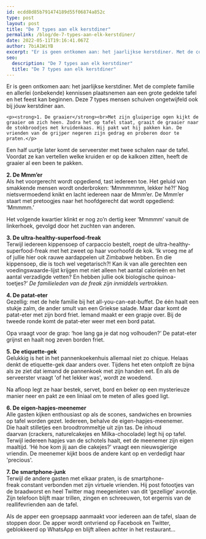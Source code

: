 ```yaml
---
id: ecdd8d85b791474189d55f06874a852c
type: post
layout: post
title: "De 7 types aan elk kerstdiner"
permalink: /blog/de-7-types-aan-elk-kerstdiner/
date: 2022-05-11T19:16:41.067Z
author: 7biA1WiYB
excerpt: "Er is geen ontkomen aan: het jaarlijkse kerstdiner. Met de complete familie en allerlei (onbekende) kennissen plaatsnemen aan een grote gedekte tafel en het feest kan beginnen. Deze 7 types mensen schuiven ongetwijfeld ook bij jóuw kerstdiner aan.  "
seo:
  description: "De 7 types aan elk kerstdiner"
  title: "De 7 types aan elk kerstdiner"
---
```

Er is geen ontkomen aan: het jaarlijkse kerstdiner. Met de complete familie en allerlei (onbekende) kennissen plaatsnemen aan een grote gedekte tafel en het feest kan beginnen. Deze 7 types mensen schuiven ongetwijfeld ook bij jóuw kerstdiner aan.  

    <p><strong>1. De graaier</strong><br>Met zijn gluiperige ogen kijkt de graaier om zich heen. Zodra het op tafel staat, graait de graaier naar de stokbroodjes met kruidenkaas. Hij pakt wat hij pakken kan. De vrienden van de grijper negeren zijn gedrag en proberen door te praten.</p>
<p>Een half uurtje later komt de serveerster met twee schalen naar de tafel. Voordat ze kan vertellen welke kruiden er op de kalkoen zitten, heeft de graaier al een been te pakken. </p>
<p><strong>2. De Mmm’er</strong><br>Als het voorgerecht wordt opgediend, tast iedereen toe. Het geluid van smakkende mensen wordt onderbroken: ‘Mmmmmmm, lekker hé?!’ Nog nietsvermoedend knikt en lacht iedereen naar de Mmm’er. De Mmm’er staart met pretoogjes naar het hoofdgerecht dat wordt opgediend: ‘Mmmmm.’</p>
<p>Het volgende kwartier klinkt er nog zo’n dertig keer ‘Mmmmm’ vanuit de linkerhoek, gevolgd door het zuchten van anderen.</p>
<p><strong>3. De ultra-healthy-superfood-freak</strong><br>Terwijl iedereen kippensoep of carpaccio bestelt, roept de ultra-healthy-superfood-freak met het zweet op haar voorhoofd de kok. ‘Ik vroeg me af of jullie hier ook rauwe aardappelen uit Zimbabwe hebben. En die kippensoep, die is toch wel vegetarisch?! Kan ik van alle gerechten een voedingswaarde-lijst krijgen met niet alleen het aantal calorieën en het aantal verzadigde vetten? En hebben jullie ook biologische quinoa-toetjes?’ <em>De familieleden van de freak zijn inmiddels vertrokken. </em></p>
<p><strong>4. De patat-eter</strong><br>Gezellig: met de hele familie bij het all-you-can-eat-buffet. De één haalt een stukje zalm, de ander smult van een Griekse salade. Maar daar komt de patat-eter met zijn bord friet. Iemand maakt er een grapje over. Bij de tweede ronde komt de patat-eter weer met een bord patat.</p>
<p>Opa vraagt voor de grap: ‘hoe lang ga je dat nog volhouden?’ De patat-eter grijnst en haalt nog zeven borden friet.</p>
<p><strong>5. De etiquette-gek</strong><br>Gelukkig is het in het pannenkoekenhuis allemaal niet zo chique. Helaas denkt de etiquette-gek daar anders over. Tijdens het eten ontploft ze bijna als ze ziet dat iemand de pannenkoek met zijn handen eet. En als de serveerster vraagt 'of het lekker was', wordt ze woedend.</p>
<p>Na afloop legt ze haar bestek, servet, bord en beker op een mysterieuze manier neer en pakt ze een liniaal om te meten of alles goed ligt.</p>
<p><strong>6. De eigen-hapjes-meenemer</strong><br>Alle gasten kijken enthousiast op als de scones, sandwiches en brownies op tafel worden gezet. Iedereen, behalve de eigen-hapjes-meenemer. Die haalt stilletjes een broodtrommeltje uit zijn tas. De inhoud daarvan (crackers, naturelcakejes en Milka-chocolade) legt hij op tafel. Terwijl iedereen hapjes van de schotels haalt, eet de meenemer zijn eigen maaltijd. ‘Hé hoe kom jij aan die cakejes?’ vraagt een nieuwsgierige vriendin. De meenemer kijkt boos de andere kant op en verdedigt haar 'precious'. </p>
<p><strong>7. De smartphone-junk</strong><br>Terwijl de andere gasten met elkaar praten, is de smartphone-freak constant verbonden met zijn virtuele vrienden. Hij post fotootjes van de braadworst en heel Twitter mag meegenieten van dit ‘gezellige’ avondje. Zijn telefoon blijft maar trillen, zingen en schreeuwen, tot ergernis van de reallifevrienden aan de tafel.</p>
<p>Als de apper een groepsapp aanmaakt voor iedereen aan de tafel, slaan de stoppen door. De apper wordt ontvriend op Facebook en Twitter, geblokkeerd op WhatsApp en blijft alleen achter in het restaurant…</p>  
